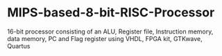 # MIPS-based-8-bit-RISC-Processor
16-bit processor consisting of an ALU, Register file, Instruction memory, data memory, PC and Flag register using VHDL, FPGA kit, GTKwave, Quartus

